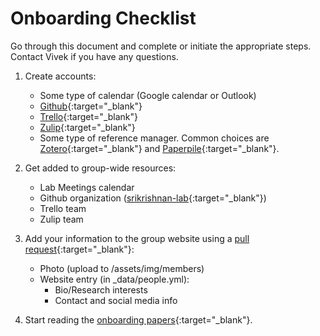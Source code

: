 # Onboarding Checklist

Go through this document and complete or initiate the appropriate steps. Contact Vivek if you have any questions.

1. Create accounts:
    * Some type of calendar (Google calendar or Outlook)
    * [Github](http://github.com){:target="_blank"}
    * [Trello](http://trello.com){:target="_blank"}
    * [Zulip](https://zulip.com){:target="_blank"}
    * Some type of reference manager. Common choices are [Zotero](http://zotero.org){:target="_blank"} and [Paperpile](http://paperpile.com){:target="_blank"}.


2. Get added to group-wide resources:
    * Lab Meetings calendar
    * Github organization ([srikrishnan-lab](http://github.com/srikrishnan-lab){:target="_blank"})
    * Trello team
    * Zulip team

3. Add your information to the group website using a [pull request](https://docs.github.com/en/github/collaborating-with-issues-and-pull-requests/about-pull-requests){:target="_blank"}:
    * Photo (upload to /assets/img/members)
    * Website entry (in _data/people.yml):
        * Bio/Research interests
        * Contact and social media info

4. Start reading the [onboarding papers](/lab-manual/resources/readinglist/#general){:target="_blank"}.

